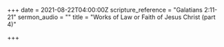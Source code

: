 +++
date = 2021-08-22T04:00:00Z
scripture_reference = "Galatians 2:11-21"
sermon_audio = ""
title = "Works of Law or Faith of Jesus Christ (part 4)"

+++
